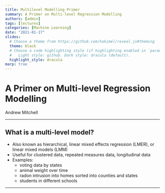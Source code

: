 ```yaml
---
title: Multilevel Modelling Primer
summary: A Primer on Multi-level Regression Modelling
authors: [admin]
tags: [lectures]
categories: [Machine Learning]
date: "2021-01-17"
slides:
  # Choose a theme from https://github.com/hakimel/reveal.js#theming
  theme: black
  # Choose a code highlighting style (if highlighting enabled in `params.toml`)
  #   Light style: github. Dark style: dracula (default).
  highlight_style: dracula
marp: true
---
```


<!-- theme: default -->
<!-- class: invert -->

# A Primer on Multi-level Regression Modelling

Andrew Mitchell

---

## What is a multi-level model?

* Also known as hierarchical, linear mixed effects regression (LMER), or linear mixed models (LMM) 
* Useful for clustered data, repeated measures data, longitudinal data
* Examples:
  - voting data by states
  - animal weight over time
  - radon intrusion into homes sorted into counties and states
  - students in different schools

<!--
We are already familiar with multiple linear regression - a model in which multiple input features are considered and each gets their own coefficient. But these coefficients are fitted and defined globally, for the entire dataset. What if we have data which is sorted into separate groups, where those relationships between the input and output features may differ.

Consider an education study with data from students in many schools, predicting in each school the students' grades *y* on a test, given their score on a pre-test and other information. The relationship between the pre-test score and the final test score may vary depending on what school the student is in -> maybe one school focussed on improving between the two, maybe another school had a change of staff. How would our standard model account for this? It can't, because it's only considering the general trend between the pre-test and final test scores.

One solution to this may be to build a separate model for each school. 
-->

---
